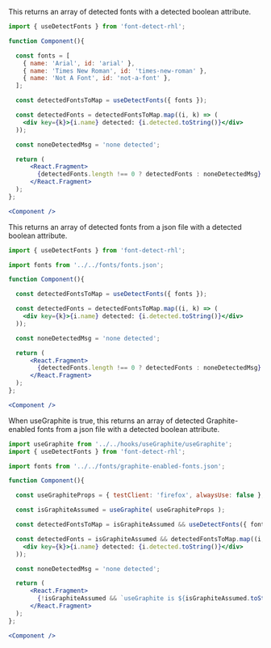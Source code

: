 <!-- # useDetectFonts -->

This returns an array of detected fonts with a detected boolean attribute.
```jsx
import { useDetectFonts } from 'font-detect-rhl';

function Component(){

  const fonts = [
    { name: 'Arial', id: 'arial' },
    { name: 'Times New Roman', id: 'times-new-roman' },
    { name: 'Not A Font', id: 'not-a-font' },
  ];

  const detectedFontsToMap = useDetectFonts({ fonts });

  const detectedFonts = detectedFontsToMap.map((i, k) => (
    <div key={k}>{i.name} detected: {i.detected.toString()}</div>
  ));

  const noneDetectedMsg = 'none detected';

  return (
      <React.Fragment>
        {detectedFonts.length !== 0 ? detectedFonts : noneDetectedMsg}
      </React.Fragment>
  );
};

<Component />
```
This returns an array of detected fonts from a json file with a detected boolean attribute.
```jsx
import { useDetectFonts } from 'font-detect-rhl';

import fonts from '../../fonts/fonts.json';

function Component(){

  const detectedFontsToMap = useDetectFonts({ fonts });

  const detectedFonts = detectedFontsToMap.map((i, k) => (
    <div key={k}>{i.name} detected: {i.detected.toString()}</div>
  ));

  const noneDetectedMsg = 'none detected';

  return (
      <React.Fragment>
        {detectedFonts.length !== 0 ? detectedFonts : noneDetectedMsg}
      </React.Fragment>
  );
};

<Component />
```
When useGraphite is true, this returns an array of detected Graphite-enabled fonts from a json file with a detected boolean attribute.
```jsx
import useGraphite from '../../hooks/useGraphite/useGraphite';
import { useDetectFonts } from 'font-detect-rhl';

import fonts from '../../fonts/graphite-enabled-fonts.json';

function Component(){

  const useGraphiteProps = { testClient: 'firefox', alwaysUse: false };

  const isGraphiteAssumed = useGraphite( useGraphiteProps );

  const detectedFontsToMap = isGraphiteAssumed && useDetectFonts({ fonts });

  const detectedFonts = isGraphiteAssumed && detectedFontsToMap.map((i, k) => (
    <div key={k}>{i.name} detected: {i.detected.toString()}</div>
  ));

  const noneDetectedMsg = 'none detected';

  return (
      <React.Fragment>
        {!isGraphiteAssumed && `useGraphite is ${isGraphiteAssumed.toString()}.`}{detectedFonts.length !== 0 ? detectedFonts :  noneDetectedMsg}
      </React.Fragment>
  );
};

<Component />
```